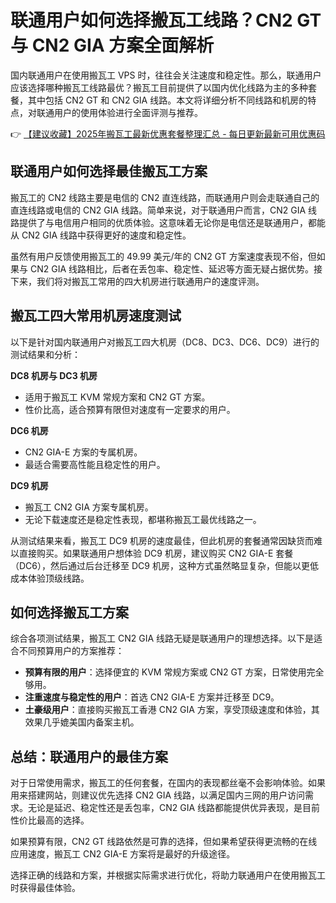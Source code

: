 # 联通用户如何选择搬瓦工线路？CN2 GT 与 CN2 GIA 方案全面解析

国内联通用户在使用搬瓦工 VPS 时，往往会关注速度和稳定性。那么，联通用户应该选择哪种搬瓦工线路最优？搬瓦工目前提供了以国内优化线路为主的多种套餐，其中包括 CN2 GT 和 CN2 GIA 线路。本文将详细分析不同线路和机房的特点，对联通用户的使用体验进行全面评测与推荐。

👉 [【建议收藏】2025年搬瓦工最新优惠套餐整理汇总 - 每日更新最新可用优惠码](https://bit.ly/banwagon)

## 联通用户如何选择最佳搬瓦工方案

搬瓦工的 CN2 线路主要是电信的 CN2 直连线路，而联通用户则会走联通自己的直连线路或电信的 CN2 GIA 线路。简单来说，对于联通用户而言，CN2 GIA 线路提供了与电信用户相同的优质体验。这意味着无论你是电信还是联通用户，都能从 CN2 GIA 线路中获得更好的速度和稳定性。

虽然有用户反馈使用搬瓦工的 49.99 美元/年的 CN2 GT 方案速度表现不俗，但如果与 CN2 GIA 线路相比，后者在丢包率、稳定性、延迟等方面无疑占据优势。接下来，我们将对搬瓦工常用的四大机房进行联通用户的速度评测。

## 搬瓦工四大常用机房速度测试

以下是针对国内联通用户对搬瓦工四大机房（DC8、DC3、DC6、DC9）进行的测试结果和分析：

**DC8 机房与 DC3 机房**  
- 适用于搬瓦工 KVM 常规方案和 CN2 GT 方案。  
- 性价比高，适合预算有限但对速度有一定要求的用户。

**DC6 机房**  
- CN2 GIA-E 方案的专属机房。  
- 最适合需要高性能且稳定性的用户。

**DC9 机房**  
- 搬瓦工 CN2 GIA 方案专属机房。  
- 无论下载速度还是稳定性表现，都堪称搬瓦工最优线路之一。

从测试结果来看，搬瓦工 DC9 机房的速度最佳，但此机房的套餐通常因缺货而难以直接购买。如果联通用户想体验 DC9 机房，建议购买 CN2 GIA-E 套餐（DC6），然后通过后台迁移至 DC9 机房，这种方式虽然略显复杂，但能以更低成本体验顶级线路。

## 如何选择搬瓦工方案

综合各项测试结果，搬瓦工 CN2 GIA 线路无疑是联通用户的理想选择。以下是适合不同预算用户的方案推荐：  
- **预算有限的用户**：选择便宜的 KVM 常规方案或 CN2 GT 方案，日常使用完全够用。  
- **注重速度与稳定性的用户**：首选 CN2 GIA-E 方案并迁移至 DC9。  
- **土豪级用户**：直接购买搬瓦工香港 CN2 GIA 方案，享受顶级速度和体验，其效果几乎媲美国内备案主机。

## 总结：联通用户的最佳方案

对于日常使用需求，搬瓦工的任何套餐，在国内的表现都丝毫不会影响体验。如果用来搭建网站，则建议优先选择 CN2 GIA 线路，以满足国内三网的用户访问需求。无论是延迟、稳定性还是丢包率，CN2 GIA 线路都能提供优异表现，是目前性价比最高的选择。

如果预算有限，CN2 GT 线路依然是可靠的选择，但如果希望获得更流畅的在线应用速度，搬瓦工 CN2 GIA-E 方案将是最好的升级途径。

选择正确的线路和方案，并根据实际需求进行优化，将助力联通用户在使用搬瓦工时获得最佳体验。